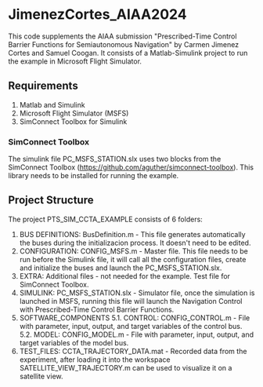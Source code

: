 # JimenezCortes_AIAA2024
This code supplements the AIAA submission  "Prescribed-Time Control Barrier Functions for Semiautonomous Navigation" by Carmen Jimenez Cortes and Samuel Coogan. It consists of a Matlab-Simulink project to run the example in Microsoft Flight Simulator.

## Requirements
1. Matlab and Simulink
2. Microsoft Flight Simulator (MSFS)
3. SimConnect Toolbox for Simulink

### SimConnect Toolbox
The simulink file PC_MSFS_STATION.slx uses two blocks from the SimConnect Toolbox (https://github.com/aguther/simconnect-toolbox). This library needs to be installed for running the example.

## Project Structure
The project PTS_SIM_CCTA_EXAMPLE consists of 6 folders:
1. BUS DEFINITIONS: BusDefinition.m - This file generates automatically the buses during the initializacion process. It doesn't need to be edited.
2. CONFIGURATION: CONFIG_MSFS.m - Master file. This file needs to be run before the Simulink file, it will call all the configuration files, create and initialize the buses and launch the PC_MSFS_STATION.slx.
3. EXTRA: Additional files - not needed for the example. Test file for SimConnect Toolbox.
4. SIMULINK: PC_MSFS_STATION.slx - Simulator file, once the simulation is launched in MSFS, running this file will launch the Navigation Control with Prescribed-Time Control Barrier Functions.
5. SOFTWARE_COMPONENTS
  5.1. CONTROL: CONFIG_CONTROL.m - File with parameter, input, output, and target variables of the control bus.
  5.2. MODEL: CONFIG_MODEL.m - File with parameter, input, output, and target variables of the model bus.
6. TEST_FILES: CCTA_TRAJECTORY_DATA.mat - Recorded data from the experiment, after loading it into the workspace SATELLITE_VIEW_TRAJECTORY.m can be used to visualize it on a satellite view.
